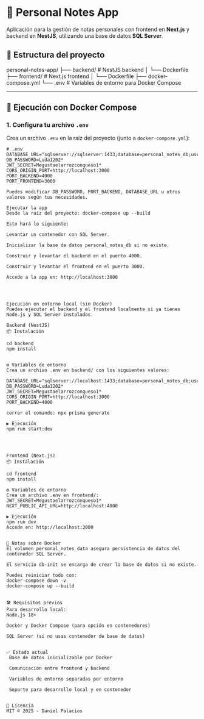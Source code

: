 # 📝 Personal Notes App

Aplicación para la gestión de notas personales con frontend en **Next.js** y backend en **NestJS**, utilizando una base de datos **SQL Server**.

## 📁 Estructura del proyecto

personal-notes-app/
├── backend/ # NestJS backend
│ └── Dockerfile
├── frontend/ # Next.js frontend
│ └── Dockerfile
├── docker-compose.yml
└── .env # Variables de entorno para Docker Compose


---

## 🚀 Ejecución con Docker Compose

### 1. Configura tu archivo `.env`

Crea un archivo `.env` en la raíz del proyecto (junto a `docker-compose.yml`):

```env
# .env
DATABASE_URL="sqlserver://sqlserver:1433;database=personal_notes_db;user=SA;password=Luda1202*;encrypt=false;trustServerCertificate=true;"
DB_PASSWORD=Luda1202*
JWT_SECRET=Megustaelarrozconqueso1*
CORS_ORIGIN_PORT=http://localhost:3000
PORT_BACKEND=4000
PORT_FRONTEND=3000

Puedes modificar DB_PASSWORD, PORT_BACKEND, DATABASE_URL u otros valores según tus necesidades.

Ejecutar la app
Desde la raíz del proyecto: docker-compose up --build

Esto hará lo siguiente:

Levantar un contenedor con SQL Server.

Inicializar la base de datos personal_notes_db si no existe.

Construir y levantar el backend en el puerto 4000.

Construir y levantar el frontend en el puerto 3000.

Accede a la app en: http://localhost:3000




Ejecución en entorno local (sin Docker)
Puedes ejecutar el backend y el frontend localmente si ya tienes Node.js y SQL Server instalados.

Backend (NestJS)
📦 Instalación

cd backend
npm install


⚙️ Variables de entorno
Crea un archivo .env en backend/ con los siguientes valores:

DATABASE_URL="sqlserver://localhost:1433;database=personal_notes_db;user=SA;password=Luda1202*;encrypt=false;trustServerCertificate=true;"
DB_PASSWORD=Luda1202*
JWT_SECRET=Megustaelarrozconqueso1*
CORS_ORIGIN_PORT=http://localhost:3000
PORT_BACKEND=4000

correr el comando: npx prisma generate

▶️ Ejecución
npm run start:dev




Frontend (Next.js)
📦 Instalación

cd frontend
npm install

⚙️ Variables de entorno
Crea un archivo .env en frontend/:
JWT_SECRET=Megustaelarrozconqueso1*
NEXT_PUBLIC_API_URL=http://localhost:4000

▶️ Ejecución
npm run dev
Accede en: http://localhost:3000


🐳 Notas sobre Docker
El volumen personal_notes_data asegura persistencia de datos del contenedor SQL Server.

El servicio db-init se encarga de crear la base de datos si no existe.

Puedes reiniciar todo con:
docker-compose down -v
docker-compose up --build


🛠️ Requisitos previos
Para desarrollo local:
Node.js 18+

Docker y Docker Compose (para opción en contenedores)

SQL Server (si no usas contenedor de base de datos)


✅ Estado actual
 Base de datos inicializable por Docker

 Comunicación entre frontend y backend

 Variables de entorno separadas por entorno

 Soporte para desarrollo local y en contenedor


📄 Licencia
MIT © 2025 - Daniel Palacios
